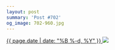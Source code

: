 ```yaml
---
layout: post
summary: 'Post #702'
og_image: 702-960.jpg
---
```


<p>
 <time>
  <a href="/702">
   {{ page.date | date: "%B %-d, %Y" }}
  </a>
 </time>
 <a href="/702">
  <img data-taken="9/4/2017" sizes="(min-width: 700px) 50vw, calc(100vw - 2rem)" src="{{ site.assets_url }}/702-480.jpg" srcset="{{ site.assets_url }}/702-240.jpg 240w, {{ site.assets_url }}/702-480.jpg 480w, {{ site.assets_url }}/702-720.jpg 720w, {{ site.assets_url }}/702-960.jpg 960w"/>
 </a>
</p>
